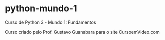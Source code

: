 # python-mundo-1
Curso de Python 3 - Mundo 1: Fundamentos

Curso criado pelo Prof. Gustavo Guanabara para o site CursoemVideo.com
